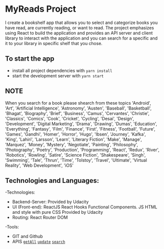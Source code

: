 # MyReads Project

I create a bookshelf app that allows you to select and categorize books you have read, are currently reading, or want to read. The project emphasizes using React to build the application and provides an API server and client library to interact with the application and you can search for a specific and it to your library in specific shelf that you chose.

## To start the app

* install all project dependencies with `yarn install`
* start the development server with `yarn start`

## NOTE
When you search for a book please shearch from these topics
'Android', 'Art', 'Artificial Intelligence', 'Astronomy', 'Austen', 'Baseball', 'Basketball', 'Bhagat', 'Biography', 'Brief', 'Business', 'Camus', 'Cervantes', 'Christie', 'Classics', 'Comics', 'Cook', 'Cricket', 'Cycling', 'Desai', 'Design', 'Development', 'Digital Marketing', 'Drama', 'Drawing', 'Dumas', 'Education', 'Everything', 'Fantasy', 'Film', 'Finance', 'First', 'Fitness', 'Football', 'Future', 'Games', 'Gandhi', 'Homer', 'Horror', 'Hugo', 'Ibsen', 'Journey', 'Kafka', 'King', 'Lahiri', 'Larsson', 'Learn', 'Literary Fiction', 'Make', 'Manage', 'Marquez', 'Money', 'Mystery', 'Negotiate', 'Painting', 'Philosophy', 'Photography', 'Poetry', 'Production', 'Programming', 'React', 'Redux', 'River', 'Robotics', 'Rowling', 'Satire', 'Science Fiction', 'Shakespeare', 'Singh', 'Swimming', 'Tale', 'Thrun', 'Time', 'Tolstoy', 'Travel', 'Ultimate', 'Virtual Reality', 'Web Development', 'iOS' 


## Technologies and Languages:
-Technologies:
* Backend-Server:
        Provided by Udacity
* UI (Front-end):
        ReactJS
        React Hooks
        Functional Components.
        JS 
        HTML and style with pure CSS
               Provided by Udacity
* Routing: 
        React Router DOM

-Tools:
* GIT and Github
* APIS
       [`getAll`](#getall)
       [`update`](#update)
       [`search`](#search)

